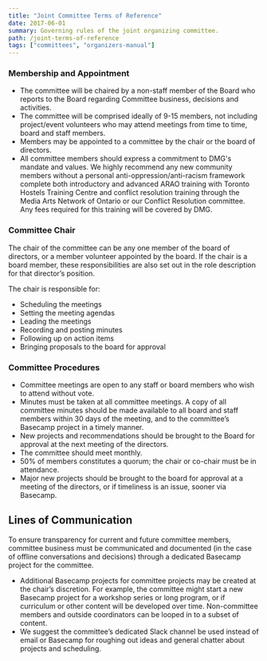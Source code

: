 ```yaml
---
title: "Joint Committee Terms of Reference"
date: 2017-06-01
summary: Governing rules of the joint organizing committee.
path: /joint-terms-of-reference
tags: ["committees", "organizers-manual"]
---
```


### Membership and Appointment

- The committee will be chaired by a non-staff member of the Board who reports to the Board regarding Committee business, decisions and activities.
- The committee will be comprised ideally of 9-15 members, not including project/event volunteers who may attend meetings from time to time, board and staff members.
- Members may be appointed to a committee by the chair or the board of directors.
- All committee members should express a commitment to DMG's mandate and values. We highly recommend any new community members without a personal anti-oppression/anti-racism framework complete both introductory and advanced ARAO training with Toronto Hostels Training Centre and conflict resolution training through the Media Arts Network of Ontario or our Conflict Resolution committee. Any fees required for this training will be covered by DMG.

### Committee Chair

The chair of the committee can be any one member of the board of directors, or a member volunteer appointed by the board. If the chair is a board member, these responsibilities are also set out in the role description for that director’s position.

The chair is responsible for:

- Scheduling the meetings
- Setting the meeting agendas
- Leading the meetings
- Recording and posting minutes
- Following up on action items
- Bringing proposals to the board for approval

### Committee Procedures

- Committee meetings are open to any staff or board members who wish to attend without vote.
- Minutes must be taken at all committee meetings. A copy of all committee minutes should be made available to all board and staff members within 30 days of the meeting, and to the committee’s Basecamp project in a timely manner.
- New projects and recommendations should be brought to the Board for approval at the next meeting of the directors.
- The committee should meet monthly.
- 50% of members constitutes a quorum; the chair or co-chair must be in attendance.
- Major new projects should be brought to the board for approval at a meeting of the directors, or if timeliness is an issue, sooner via Basecamp.

## Lines of Communication

To ensure transparency for current and future committee members, committee business must be communicated and documented (in the case of offline conversations and decisions) through a dedicated Basecamp project for the committee.

- Additional Basecamp projects for committee projects may be created at the chair’s discretion. For example, the committee might start a new Basecamp project for a workshop series or long program, or if curriculum or other content will be developed over time. Non-committee members and outside coordinators can be looped in to a subset of content.
- We suggest the committee’s dedicated Slack channel be used instead of email or Basecamp for roughing out ideas and general chatter about projects and scheduling.
